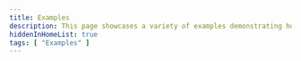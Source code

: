 ```yaml
---
title: Examples
description: This page showcases a variety of examples demonstrating how to perform different tasks using various AI tools. Click on any example to learn more.
hiddenInHomeList: true
tags: [ "Examples" ]
---
```


<!-- This section contains stories and works that can perhaps serve as inspiration for others.

Some are thoughts and notes for specific courses, others are notes from e.g workshops
or students on using generative AI. -->
